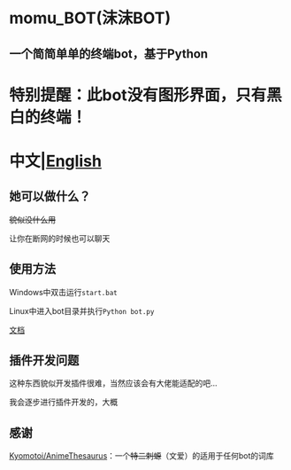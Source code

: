 # momu_BOT(沫沫BOT)
## 一个简简单单的终端bot，基于Python
# 特别提醒：此bot没有图形界面，只有黑白的终端！
# 中文|[English](https://github.com/molanp/momu_bot/blob/master/README_en.md)
## 她可以做什么？
~~貌似没什么用~~

让你在断网的时候也可以聊天
## 使用方法
Windows中双击运行`start.bat`

Linux中进入bot目录并执行`Python bot.py`

[文档](https://molanp.github.io/momu_bot)
## 插件开发问题
这种东西貌似开发插件很难，当然应该会有大佬能适配的吧...

我会逐步进行插件开发的，大概
## 感谢
[Kyomotoi/AnimeThesaurus](https://github.com/Kyomotoi/AnimeThesaurus)：一个~~特二刺螈~~（文爱）的适用于任何bot的词库
